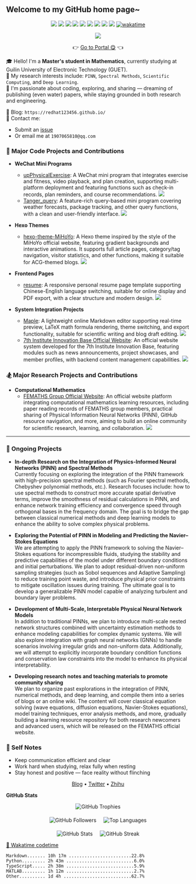 ## Welcome to my **GitHub** home page~

<p align="center">  
  <img src="https://img.shields.io/badge/-JavaScript-e5cd0c?style=flat-square&logo=JavaScript&labelColor=f7df1e&logoColor=000" />  
  <img src="https://img.shields.io/badge/-TypeScript-blue?style=flat-square&logo=TypeScript&labelColor=CCEEFF&logoColor=blue" />  
  <img src="https://img.shields.io/badge/-Python-e5cd0c?style=flat-square&logo=Python&labelColor=f7df1e&logoColor=000" />  
  <img src="https://img.shields.io/badge/-HTML5-e34f26?style=flat-square&logo=HTML5&logoColor=fff" />  
  <img src="https://img.shields.io/badge/-Mathematica-cc0000?style=flat-square&logo=Wolfram&logoColor=white" />  
  <img src="https://img.shields.io/badge/-MATLAB-0076A8?style=flat-square&logo=MathWorks&logoColor=white" />  
  <img src="https://img.shields.io/badge/-R-276DC3?style=flat-square&logo=R&logoColor=white" />  
  <img src="https://img.shields.io/badge/-SPSS-006699?style=flat-square&logo=IBM&logoColor=white" />  
  <img src="https://img.shields.io/badge/-SAS-0071C5?style=flat-square&logo=SAS&logoColor=white" />  
  <a href="https://wakatime.com/@af33183b-1f14-4919-b7f7-17da9ae5e142">  
    <img src="https://wakatime.com/badge/user/af33183b-1f14-4919-b7f7-17da9ae5e142.svg" alt="wakatime" />  
  </a>  
</p>

<div align="center">
  <img src="https://skillicons.dev/icons?i=c,cpp,php,python,r,js,ts,html,css,less,latex,md,vue,react,nodejs,pytorch,webpack,mysql,idea,git,github,vscode,matlab,npm,ps,pr,linux,notion,postman,pycharm" />
</div>

<p align="center">👉 <a href="https://redhat123456.github.io/router_index/">Go to Portal 😋</a> 👈</p>

🎓 Hello! I'm a **Master's student in Mathematics**, currently studying at Guilin University of Electronic Technology (GUET).  
📌 My research interests include: `PINN`, `Spectral Methods`, `Scientific Computing`, and `Deep Learning`.  
🚀 I'm passionate about coding, exploring, and sharing — dreaming of publishing (even water) papers, while staying grounded in both research and engineering.

📝 Blog: `https://redhat123456.github.io/`  
📮 Contact me:  
- Submit an [issue](https://github.com/redhat123456/redhat123456/issues/new)  
- Or email me at `1907065810@qq.com`

### 🎯 Major Code Projects and Contributions

+ **WeChat Mini Programs**  
  - [upPhysicalExercise](https://github.com/redhat123456/upPhysicalExercise): A WeChat mini program that integrates exercise and fitness, video playback, and plan creation, supporting multi-platform deployment and featuring functions such as check-in records, plan reminders, and course recommendations. ![](https://badgen.net/github/stars/redhat123456/upPhysicalExercise)  
  - [Tanger_query](https://github.com/redhat123456/Tanger_query): A feature-rich query-based mini program covering weather forecasts, package tracking, and other query functions, with a clean and user-friendly interface. ![](https://badgen.net/github/stars/redhat123456/Tanger_query)

+ **Hexo Themes**  
  - [hexo-theme-MiHoYo](https://github.com/redhat123456/hexo-theme-MiHoYo): A Hexo theme inspired by the style of the MiHoYo official website, featuring gradient backgrounds and interactive animations. It supports full article pages, category/tag navigation, visitor statistics, and other functions, making it suitable for ACG-themed blogs. ![](https://badgen.net/github/stars/redhat123456/hexo-theme-MiHoYo)

+ **Frontend Pages**  
  - [resume](https://github.com/redhat123456/resume): A responsive personal resume page template supporting Chinese-English language switching, suitable for online display and PDF export, with a clear structure and modern design. ![](https://badgen.net/github/stars/redhat123456/resume)

+ **System Integration Projects**  
  - [Maple](https://github.com/redhat123456/Maple): A lightweight online Markdown editor supporting real-time preview, LaTeX math formula rendering, theme switching, and export functionality, suitable for scientific writing and blog draft editing. ![](https://badgen.net/github/stars/redhat123456/Maple)  
  - [7th Institute Innovation Base Official Website](https://github.com/seven-innovation-base/official-website): An official website system developed for the 7th Institute Innovation Base, featuring modules such as news announcements, project showcases, and member profiles, with backend content management capabilities. ![](https://badgen.net/github/stars/seven-innovation-base/official-website)

### 🏂 Major Research Projects and Contributions

+ **Computational Mathematics**  
  - [FEMATHS Group Official Website](https://github.com/FEMATHS/cm.femaths.space): An official website platform integrating computational mathematics learning resources, including paper reading records of FEMATHS group members, practical sharing of Physical Information Neural Networks (PINN), GitHub resource navigation, and more, aiming to build an online community for scientific research, learning, and collaboration. ![](https://badgen.net/github/stars/FEMATHS/cm.femaths.space)

---

### 🚧 Ongoing Projects

- **In-depth Research on the Integration of Physics-Informed Neural Networks (PINN) and Spectral Methods**  
  Currently focusing on exploring the integration of the PINN framework with high-precision spectral methods (such as Fourier spectral methods, Chebyshev polynomial methods, etc.). Research focuses include: how to use spectral methods to construct more accurate spatial derivative terms, improve the smoothness of residual calculations in PINN, and enhance network training efficiency and convergence speed through orthogonal bases in the frequency domain. The goal is to bridge the gap between classical numerical methods and deep learning models to enhance the ability to solve complex physical problems.

- **Exploring the Potential of PINN in Modeling and Predicting the Navier–Stokes Equations**  
  We are attempting to apply the PINN framework to solving the Navier–Stokes equations for incompressible fluids, studying the stability and predictive capabilities of the model under different boundary conditions and initial perturbations. We plan to adopt residual-driven non-uniform sampling strategies (such as Sobol sequences and Adaptive Sampling) to reduce training point waste, and introduce physical prior constraints to mitigate oscillation issues during training. The ultimate goal is to develop a generalizable PINN model capable of analyzing turbulent and boundary layer problems.

- **Development of Multi-Scale, Interpretable Physical Neural Network Models**  
  In addition to traditional PINNs, we plan to introduce multi-scale nested network structures combined with uncertainty estimation methods to enhance modeling capabilities for complex dynamic systems. We will also explore integration with graph neural networks (GNNs) to handle scenarios involving irregular grids and non-uniform data. Additionally, we will attempt to explicitly incorporate boundary condition functions and conservation law constraints into the model to enhance its physical interpretability.

- **Developing research notes and teaching materials to promote community sharing**  
  We plan to organize past explorations in the integration of PINN, numerical methods, and deep learning, and compile them into a series of blogs or an online wiki. The content will cover classical equation solving (wave equations, diffusion equations, Navier-Stokes equations), model training techniques, error analysis methods, and more, gradually building a learning resource repository for both research newcomers and advanced users, which will be released on the FEMATHS official website.

### 🍁 Self Notes

- Keep communication efficient and clear  
- Work hard when studying, relax fully when resting  
- Stay honest and positive — face reality without flinching

<p align="center">  
  <a href="https://redhat123456.github.io" target="_blank">Blog</a> •  
  <a href="https://twitter.com/Tanger77300402" target="_blank">Twitter</a> •  
  <a href="https://www.zhihu.com/people/lan-de-qi-ming-liao-5" target="_blank">Zhihu</a>  
</p>

**GitHub Stats**  
<div align="center" style="display: flex; flex-direction: column; align-items: center; gap: 20px;">

  <!-- 第一排：Trophy -->
  <img src="https://github-profile-trophy.vercel.app/?username=redhat123456&theme=calm_pink&margin-w=15&margin-h=15&no-frame=true" alt="GitHub Trophies" />

  <!-- 第二排：Followers + Languages -->
  <div style="display: flex; gap: 20px; justify-content: center; flex-wrap: wrap;">
    <img src="https://github-readme-stats.vercel.app/api?username=redhat123456&show_icons=true&theme=calm_pink&hide_border=true&count_private=true&include_all_commits=true&hide_title=true&card_width=300&show=followers" alt="GitHub Followers" />
    <img src="https://github-readme-stats.vercel.app/api/top-langs/?username=redhat123456&layout=compact&theme=calm_pink&hide_border=true" alt="Top Languages" />
  </div>

  <!-- 第三排：Stats + Streak -->
  <div style="display: flex; gap: 20px; justify-content: center; flex-wrap: wrap;">
    <img src="https://github-readme-stats.vercel.app/api?username=redhat123456&show_icons=true&theme=calm_pink&hide_border=true" alt="GitHub Stats" />
    <img src="https://github-readme-streak-stats.herokuapp.com/?user=redhat123456&theme=calm-pink&hide_border=true" alt="GitHub Streak" />
  </div>

</div>






[📅 Wakatime codetime](https://gist.github.com/redhat123456/4ee62e60852b37982d499d809324675b)

<!-- START_WakaGIST -->
```text
Markdown....... 10h 17m ........................22.8%
Python......... 2h 43m ..........................6.0%
TypeScript..... 2h 38m ..........................5.9%
MATLAB......... 1h 12m ..........................2.7%
Other.......... 1d 4h ..........................62.7%
```
<!-- END_WakaGIST -->

